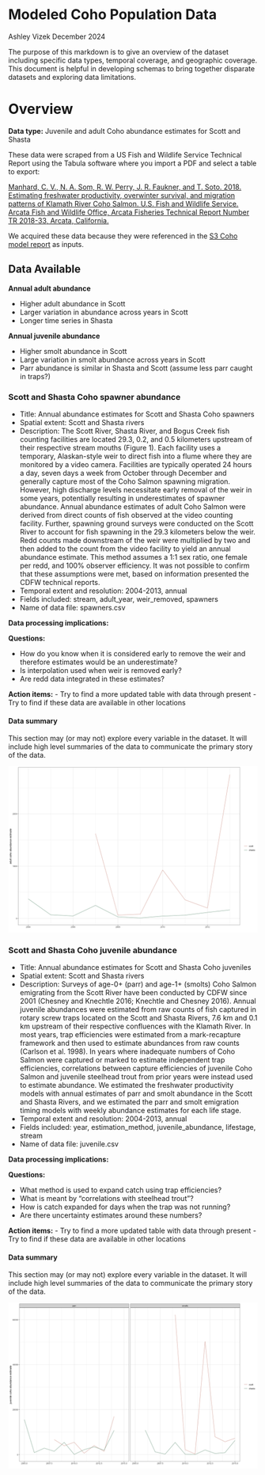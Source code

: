 Modeled Coho Population Data
================
Ashley Vizek
December 2024

The purpose of this markdown is to give an overview of the dataset
including specific data types, temporal coverage, and geographic
coverage. This document is helpful in developing schemas to bring
together disparate datasets and exploring data limitations.

# Overview

**Data type:** Juvenile and adult Coho abundance estimates for Scott and
Shasta

These data were scraped from a US Fish and Wildlife Service Technical
Report using the Tabula software where you import a PDF and select a
table to export:

[Manhard, C. V., N. A. Som, R. W. Perry, J. R. Faukner, and T. Soto.
2018. Estimating freshwater productivity, overwinter survival, and
migration patterns of Klamath River Coho Salmon. U.S. Fish and Wildlife
Service. Arcata Fish and Wildlife Office, Arcata Fisheries Technical
Report Number TR 2018-33, Arcata,
California.](https://www.fws.gov/sites/default/files/documents/EstimatingFreshwaterProductivityOverwinterSurvivalandMigrationPatternsofKlamathRiverCohoSalmon.pdf)

We acquired these data because they were referenced in the [S3 Coho
model report](https://pubs.usgs.gov/of/2022/1071/ofr20221071.pdf) as
inputs.

## Data Available

**Annual adult abundance**

- Higher adult abundance in Scott
- Larger variation in abundance across years in Scott
- Longer time series in Shasta

**Annual juvenile abundance**

- Higher smolt abundance in Scott
- Large variation in smolt abundance across years in Scott
- Parr abundance is similar in Shasta and Scott (assume less parr caught
  in traps?)

### Scott and Shasta Coho spawner abundance

- Title: Annual abundance estimates for Scott and Shasta Coho spawners
- Spatial extent: Scott and Shasta rivers
- Description: The Scott River, Shasta River, and Bogus Creek fish
  counting facilities are located 29.3, 0.2, and 0.5 kilometers upstream
  of their respective stream mouths (Figure 1). Each facility uses a
  temporary, Alaskan-style weir to direct fish into a flume where they
  are monitored by a video camera. Facilities are typically operated 24
  hours a day, seven days a week from October through December and
  generally capture most of the Coho Salmon spawning migration. However,
  high discharge levels necessitate early removal of the weir in some
  years, potentially resulting in underestimates of spawner abundance.
  Annual abundance estimates of adult Coho Salmon were derived from
  direct counts of fish observed at the video counting facility.
  Further, spawning ground surveys were conducted on the Scott River to
  account for fish spawning in the 29.3 kilometers below the weir. Redd
  counts made downstream of the weir were multiplied by two and then
  added to the count from the video facility to yield an annual
  abundance estimate. This method assumes a 1:1 sex ratio, one female
  per redd, and 100% observer efficiency. It was not possible to confirm
  that these assumptions were met, based on information presented the
  CDFW technical reports.
- Temporal extent and resolution: 2004-2013, annual
- Fields included: stream, adult_year, weir_removed, spawners
- Name of data file: spawners.csv

**Data processing implications:**

**Questions:**

- How do you know when it is considered early to remove the weir and
  therefore estimates would be an underestimate?
- Is interpolation used when weir is removed early?
- Are redd data integrated in these estimates?

**Action items:** - Try to find a more updated table with data through
present - Try to find if these data are available in other locations

#### Data summary

This section may (or may not) explore every variable in the dataset. It
will include high level summaries of the data to communicate the primary
story of the data.

![](modeled-coho-population-data-summary_files/figure-gfm/unnamed-chunk-2-1.png)<!-- -->

### Scott and Shasta Coho juvenile abundance

- Title: Annual abundance estimates for Scott and Shasta Coho juveniles
- Spatial extent: Scott and Shasta rivers
- Description: Surveys of age-0+ (parr) and age-1+ (smolts) Coho Salmon
  emigrating from the Scott River have been conducted by CDFW since 2001
  (Chesney and Knechtle 2016; Knechtle and Chesney 2016). Annual
  juvenile abundances were estimated from raw counts of fish captured in
  rotary screw traps located on the Scott and Shasta Rivers, 7.6 km and
  0.1 km upstream of their respective confluences with the Klamath
  River. In most years, trap efficiencies were estimated from a
  mark-recapture framework and then used to estimate abundances from raw
  counts (Carlson et al. 1998). In years where inadequate numbers of
  Coho Salmon were captured or marked to estimate independent trap
  efficiencies, correlations between capture efficiencies of juvenile
  Coho Salmon and juvenile steelhead trout from prior years were instead
  used to estimate abundance. We estimated the freshwater productivity
  models with annual estimates of parr and smolt abundance in the Scott
  and Shasta Rivers, and we estimated the parr and smolt emigration
  timing models with weekly abundance estimates for each life stage.
- Temporal extent and resolution: 2004-2013, annual
- Fields included: year, estimation_method, juvenile_abundance,
  lifestage, stream
- Name of data file: juvenile.csv

**Data processing implications:**

**Questions:**

- What method is used to expand catch using trap efficiencies?
- What is meant by “correlations with steelhead trout”?
- How is catch expanded for days when the trap was not running?
- Are there uncertainty estimates around these numbers?

**Action items:** - Try to find a more updated table with data through
present - Try to find if these data are available in other locations

#### Data summary

This section may (or may not) explore every variable in the dataset. It
will include high level summaries of the data to communicate the primary
story of the data.

![](modeled-coho-population-data-summary_files/figure-gfm/unnamed-chunk-4-1.png)<!-- -->
